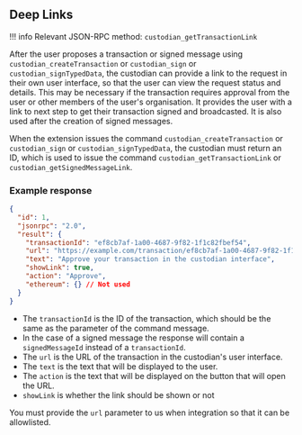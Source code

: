 ## Deep Links

!!! info
Relevant JSON-RPC method: `custodian_getTransactionLink`

After the user proposes a transaction or signed message using `custodian_createTransaction` or `custodian_sign` or `custodian_signTypedData`, the custodian can provide a link to the request in their own user interface, so that the user can view the request status and details. This may be necessary if the transaction requires approval from the user or other members of the user's organisation. It provides the user with a link to next step to get their transaction signed and broadcasted. It is also used after the creation of signed messages.

When the extension issues the command `custodian_createTransaction` or `custodian_sign` or `custodian_signTypedData`, the custodian must return an ID, which is used to issue the command `custodian_getTransactionLink` or `custodian_getSignedMessageLink`.

### Example response

```json
{
  "id": 1,
  "jsonrpc": "2.0",
  "result": {
    "transactionId": "ef8cb7af-1a00-4687-9f82-1f1c82fbef54",
    "url": "https://example.com/transaction/ef8cb7af-1a00-4687-9f82-1f1c82fbef54",
    "text": "Approve your transaction in the custodian interface",
    "showLink": true,
    "action": "Approve",
    "ethereum": {} // Not used
  }
}
```

- The `transactionId` is the ID of the transaction, which should be the same as the parameter of the command message.
- In the case of a signed message the response will contain a `signedMessageId` instead of a `transactionId`.
- The `url` is the URL of the transaction in the custodian's user interface.
- The `text` is the text that will be displayed to the user.
- The `action` is the text that will be displayed on the button that will open the URL.
- `showLink` is whether the link should be shown or not

You must provide the `url` parameter to us when integration so that it can be allowlisted.
